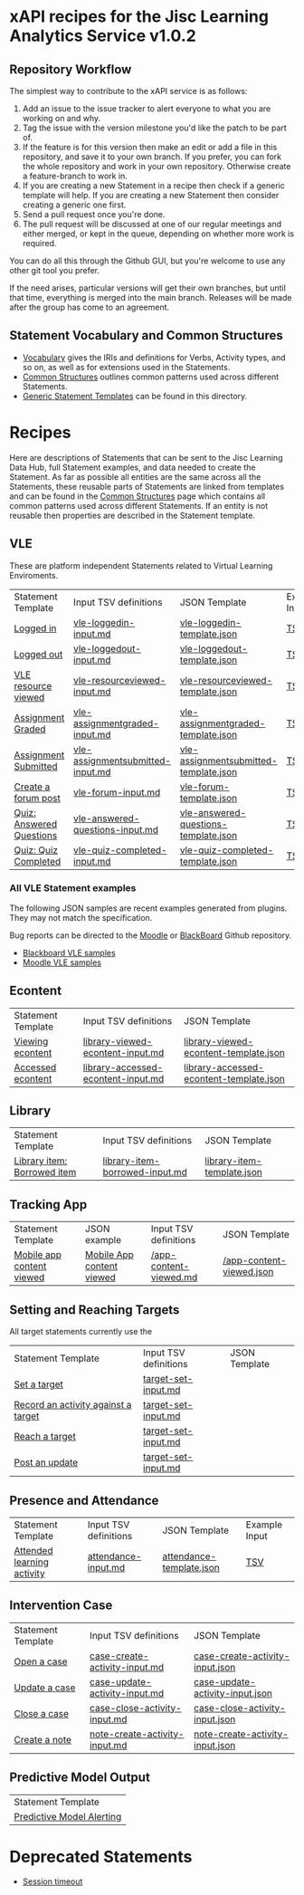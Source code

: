 # xAPI recipes for the Jisc Learning Analytics Service v1.0.2

## Repository Workflow
The simplest way to contribute to the xAPI service is as follows:

1. Add an issue to the issue tracker to alert everyone to what you are working on and why.
2. Tag the issue with the version milestone you'd like the patch to be part of.
3. If the feature is for this version then make an edit or add a file in this repository, and save it to your own branch. If you prefer, you can fork the whole repository and work in your own repository. Otherwise create a feature-branch to work in.
4. If you are creating a new Statement in a recipe then check if a generic template will help. If you are creating a new Statement then consider creating a generic one first.
4. Send a pull request once you're done.
5. The pull request will be discussed at one of our regular meetings and either merged, or kept in the queue, depending on whether more work is required.

You can do all this through the Github GUI, but you're welcome to use any other git tool you prefer.

If the need arises, particular versions will get their own branches, but until that time, everything is merged into the main branch. Releases will be made after the group has come to an agreement.

## Statement Vocabulary and Common Structures

* [Vocabulary](vocabulary.md) gives the IRIs and definitions for Verbs, Activity types, and so on, as well as for extensions used in the Statements.
* [Common Structures](common_structures.md) outlines common patterns used across different Statements.
* [Generic Statement Templates](generic/index.md) can be found in this directory.

# Recipes
Here are descriptions of Statements that can be sent to the Jisc Learning Data Hub, full Statement examples, and data needed to create the Statement. As far as possible all entities are the same across all the Statements, these reusable parts of Statements are linked from templates and can be found in the [Common Structures](common_structures.md) page which contains all common patterns used across different Statements. If an entity is not reusable then properties are described in the Statement template.

## VLE
These are platform independent Statements related to Virtual Learning Enviroments. 

<table>
<tr><td>Statement Template</td> <td>Input TSV definitions</td>   <td>JSON Template</td><td>Example Input</td></tr>
<tr><td><a href = "/recipes/vle/login.md">Logged in</a></td><td><a href="recipes/vle/uxapi/vle-loggedin-input.md">vle-loggedin-input.md</a></td><td><a href="recipes/vle/uxapi/vle-loggedin-template.json">vle-loggedin-template.json</a></td> <td><a href="recipes/vle/tsv/logged_in.tsv">TSV</a></td></tr>          
<tr><td> <a href = "/recipes/vle/logout.md">Logged out</a></td><td><a href="recipes/vle/uxapi/vle-loggedout-input.md">vle-loggedout-input.md</a></td><td><a href="recipes/vle/uxapi/vle-loggedout-template.json">vle-loggedout-template.json</a></td>  <td><a href="recipes/vle/tsv/logged_out.tsv">TSV</a></td></tr>    
<tr><td> <a href = "/recipes/vle/Module-View.md">VLE resource viewed   </a></td><td><a href="recipes/vle/uxapi/vle-resourceviewed-input.md">vle-resourceviewed-input.md</a></td><td><a href="recipes/vle/uxapi/vle-resourceviewed-template.json">vle-resourceviewed-template.json</a></td> <td><a href="recipes/vle/tsv/viewed.tsv">TSV</a></td></tr>    
<tr><td> <a href =  "/recipes/vle/assignment-graded.md">Assignment Graded   </a></td> <td><a href="recipes/vle/uxapi/vle-assignmentgraded-input.md">vle-assignmentgraded-input.md</a></td><td><a href="recipes/vle/uxapi/vle-assignmentgraded-template.json">vle-assignmentgraded-template.json</a> <td><a href="recipes/vle/tsv/assignment_graded.tsv">TSV</a></td></tr>    
<tr><td> <a href =  "/recipes/vle/assignment-submitted.md">Assignment Submitted  </a></td><td><a href="recipes/vle/uxapi/vle-assignmentsubmitted-input.md">vle-assignmentsubmitted-input.md</a></td><td><a href="recipes/vle/uxapi/vle-assignmentsubmitted-template.json">vle-assignmentsubmitted-template.json</a></td> <td><a href="recipes/vle/tsv/assignment_submitted.tsv">TSV</a></td></tr><tr><td><a href =  "/recipes/vle/forum.md">Create a forum post</a></td><td><a href="recipes/vle/uxapi/vle-forum-input.md">vle-forum-input.md</a></td><td><a href="recipes/vle/uxapi/vle-forum-template.json">vle-forum-template.json</a></td>             <td><a href="recipes/vle/tsv/forum_post.tsv">TSV</a></td></tr>
<tr><td> <a href =  "/recipes/vle/answered_questions.md">Quiz: Answered Questions</a></td><td><a href="recipes/vle/uxapi/vle-answered-questions-input.md">vle-answered-questions-input.md</a></td><td><a href="recipes/vle/uxapi/vle-answered-questions-template.json">vle-answered-questions-template.json</a></td> <td><a href="recipes/vle/tsv/answered_questions.tsv">TSV</a></td></tr>
<tr><td> <a href =  "/recipes/vle/quiz_completed.md">Quiz: Quiz Completed</a> <td><a href="recipes/vle/uxapi/vle-quiz-completed-input.md">vle-quiz-completed-input.md</a></td><td><a href="recipes/vle/uxapi/vle-quiz-completed-template.json">vle-quiz-completed-template.json</a><td><a href="recipes/vle/tsv/quiz_completed.tsv">TSV</a></td></td> </tr>                                                             
</table>

### All VLE Statement examples

The following JSON samples are recent examples generated from plugins. They may not match the specification.

Bug reports can be directed to the [Moodle](https://github.com/jiscdev/jisc-moodle-xapi-plugin) or [BlackBoard](https://github.com/jiscdev/blackboard-xapi-plugin) Github repository.

* [Blackboard VLE samples](vle/blackboard/Examples.md)
* [Moodle VLE samples](vle/moodle/examples.md)

## Econtent


<table>
<tr><td>Statement Template</td><td>Input TSV definitions</td><td>JSON Template</td></tr>  
<tr><td> <a href = "/recipes/library/library-viewed-econtent.md">Viewing econtent</a></td><td><a href="recipes/library/uxapi/library-viewed-econtent-input.md">library-viewed-econtent-input.md</a></td><td><a href="recipes/library/uxapi/library-viewed-econtent-template.json">library-viewed-econtent-template.json</a></td></tr>  
<tr><td> <a href = "/recipes/library/library-accessed-econtent.md">Accessed econtent</a></td><td><a href="recipes/library/uxapi/library-accessed-econtent-input.md">library-accessed-econtent-input.md</a></td><td><a href="recipes/library/uxapi/library-accessed-econtent-template.json">library-accessed-econtent-template.json</a></td></tr>  
</table>


## Library
<table>
<tr><td>Statement Template</td><td>Input TSV definitions</td><td>JSON Template</td></tr>  
     <tr><td> <a href = "/recipes/library/library-item-borrowing.md">Library item: Borrowed item</a></td><td><a href="recipes/library/uxapi/library-item-borrowed-input.md">library-item-borrowed-input.md</a></td><td><a href="recipes/library/uxapi/library-item-borrowed-template.json">library-item-template.json</td></tr>    
</table>


## Tracking App

<table>
<tr><td>Statement Template</td><td>JSON example</td><td>Input TSV definitions</td><td>JSON Template</td></tr>  
<tr><td><a href = "recipes/studyapps/mobile-app.md">Mobile app content viewed</a></td><td><a href = "recipes/studyapps/mobile-app.md#full-example">Mobile App content viewed</a></td> <td><a href = "recipes/universal-xapi-translator/app-content-viewed.md">/app-content-viewed.md</a></td><td><a href = "recipes/universal-xapi-translator/app-content-viewed.json">/app-content-viewed.json</td></tr></table>    

## Setting and Reaching Targets
All target statements currently use the
<table>
<tr><td>Statement Template</td><td>Input TSV definitions</td><td>JSON Template</td></tr>  

<tr><td><a href = "recipes/studyapps/target-set.md">Set a target</a></td> <td><a href="recipes/studyapps/uxapi/target-set-input.md">target-set-input.md</a></td> <td></td></tr>
<tr><td><a href = "recipes/studyapps/target-recording-activity.md">Record an activity against a target</a> </td><td><a href="recipes/studyapps/uxapi/target-set-input.md">target-set-input.md</a></td><td></td></tr>
<tr><td><a href = "recipes/studyapps/target-reached-completed.md">Reach a target</a></td><td><a href="recipes/studyapps/uxapi/target-set-input.md">target-set-input.md</a></td><td></td></tr>
<tr><td><a href = "recipes/studyapps/target-update.md">Post an update</a></td><td><a href="recipes/studyapps/uxapi/target-set-input.md">target-set-input.md</a> </td><td></td></tr> 
</table>

## Presence and Attendance
<table>
<tr><td>Statement Template </td><td>Input TSV definitions</td><td>JSON Template</td><td>Example Input</td></tr>
<tr><td> <a href = "recipes/attendance/attendance.md">Attended learning activity </a></td><td><a href="recipes/attendance/uxapi/attendance-input.md"> attendance-input.md</a></td> <td><a href="recipes/attendance/uxapi/attendance-template.json">attendance-template.json</a></td><td><a href="recipes/attendance/tsv/attendance.tsv">TSV</a></td>  </tr>    
</table>

## Intervention Case
<table>
<tr><td>Statement Template </td><td>Input TSV  definitions</td><td>JSON Template</td></tr>
<tr><td> <a href="recipes/case/create-case.md"> Open a case </a> </td><td> <a href="recipes/case/uxapi/case-create-activity-input.md">case-create-activity-input.md </a>  </td> <td><a href="recipes/case/uxapi/case-create-activity-input.json">case-create-activity-input.json</a></td></tr>
<tr><td><a href="recipes/case/update-case.md"> Update a case</a> </td><td><a href="recipes/case/uxapi/case-update-activity-input.md">case-update-activity-input.md </a>   </td> <td><a href="recipes/case/uxapi/case-update-activity-input.json">case-update-activity-input.json </a>  </td></tr>      
<tr><td> <a href="recipes/case/close-case.md" > Close a case </a> </td><td><a href="recipes/case/uxapi/case-close-activity-input.md">case-close-activity-input.md </a>   </td> <td><a href="recipes/case/uxapi/case-close-activity-input.json">case-close-activity-input.json </a></td></tr>  

<tr><td><a href="recipes/case/create-note.md"> Create a note</a> </td><td><a href="recipes/case/uxapi/note-create-activity-input.md">note-create-activity-input.md </a>   </td> <td><a href="recipes/case/uxapi/note-create-activity-input.json">note-create-activity-input.json </a>  </td></tr>

</table>

## Predictive Model Output

<table>
<tr><td>Statement Template </td></tr>
<tr><td> <a href = "/lap/apereo/model_output.md">Predictive Model Alerting</a></td> </tr>    
</table>



# Deprecated Statements

- [Session timeout](/recipes/vle/Session-timeout.md)    


